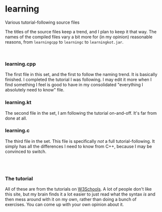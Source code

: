 # learning
Various tutorial-following source files

The titles of the source files keep a trend, and I plan to keep it that way. The names of the compiled files vary a bit more for (in my opinion) reasonable reasons, from `learningcpp` to `learningc` to `learningkot.jar`.

<br>

### learning.cpp
The first file in this set, and the first to follow the naming trend. It is basically finished. I completed the tutorial I was following. I may edit it more when I find something I feel is good to have in my consolidated "everything I absolutely need to know" file.

### learning.kt
The second file in the set, I am following the tutorial on-and-off. It's far from done at all.

### learning.c
The third file in the set. This file is specifically *not* a full tutorial-following. It simply has all the differences I need to know from C++, because I may be convinced to switch.

<br><br>

### The tutorial
All of these are from the tutorials on [W3Schools](https://w3schools.com). A lot of people don't like this site, but my brain finds it a lot easier to just read what the syntax *is* and then mess around with it on my own, rather than doing a bunch of exercises. You can come up with your own opinion about it.
